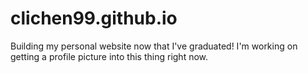 # clichen99.github.io
Building my personal website now that I've graduated! I'm working on getting a profile picture into this thing right now.

